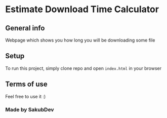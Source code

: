 # Estimate Download Time Calculator

## General info
Webpage which shows you how long you will be downloading some file
## Setup
To run this project, simply clone repo and open `index.html` in your browser

## Terms of use

Feel free to use it :)
### Made by SakubDev